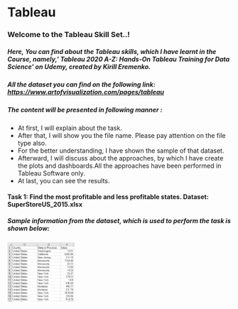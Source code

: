 # Tableau

### Welcome to the Tableau Skill Set..!

##### Here, You can find about the Tableau skills, which I have learnt in the Course, namely,’ Tableau 2020 A-Z: Hands-On Tableau Training for Data Science’ on Udemy, created by Kirill Eremenko. 
##### All the dataset you can find on the following link: https://www.artofvisualization.com/pages/tableau

##### The content will be presented in following manner : 
- At first, I will explain about the task.
- After that, I will show you the file name. Please pay attention on the file type also.
- For the better understanding, I have shown the sample of that dataset.
- Afterward, I will discuss about the approaches, by which I have create the plots and dashboards.All the approaches have been performed in Tableau Software only.
- At last, you can see the results.

#### Task 1: Find the most profitable and less profitable states.              Dataset: SuperStoreUS_2015.xlsx
##### Sample information from the dataset, which is used to perform the task is shown below:
<p float="centre">
  <img src="/Tableau_images/Image_1.png" width="30%" height= "30%" alt= "Sample_Dataset" />
</p>
